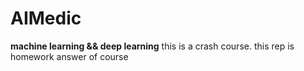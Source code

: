 # AIMedic

**machine learning && deep learning**
this is a crash course.
this rep is homework answer of course
